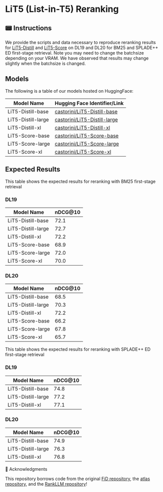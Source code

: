 # LiT5 (List-in-T5) Reranking

## 📟 Instructions

We provide the scripts and data necessary to reproduce reranking results for [LiT5-Distill](LiT5-Distill.sh) and [LiT5-Score](LiT5-Score.sh) on DL19 and DL20 for BM25 and SPLADE++ ED first-stage retrieval. Note you may need to change the batchsize depending on your VRAM. We have observed that results may change slightly when the batchsize is changed. 

## Models

The following is a table of our models hosted on HuggingFace:

| Model Name            | Hugging Face Identifier/Link                                                         |
|-----------------------|--------------------------------------------------------------------------------------|
| LiT5-Distill-base     | [castorini/LiT5-Distill-base](https://huggingface.co/castorini/LiT5-Distill-base)    |
| LiT5-Distill-large    | [castorini/LiT5-Distill-large](https://huggingface.co/castorini/LiT5-Distill-large)  |
| LiT5-Distill-xl       | [castorini/LiT5-Distill-xl](https://huggingface.co/castorini/LiT5-Distill-xl)        |
| LiT5-Score-base       | [castorini/LiT5-Score-base](https://huggingface.co/castorini/LiT5-Score-base)        |
| LiT5-Score-large      | [castorini/LiT5-Score-large](https://huggingface.co/castorini/LiT5-Score-large)      |
| LiT5-Score-xl         | [castorini/LiT5-Score-xl](https://huggingface.co/castorini/LiT5-Score-xl)            |


## Expected Results

This table shows the expected results for reranking with BM25 first-stage retrieval

### DL19
| Model Name            | nDCG@10 |
|-----------------------|---------|
| LiT5-Distill-base     |    72.1 |
| LiT5-Distill-large    |    72.7 |
| LiT5-Distill-xl       |    72.2 |
| LiT5-Score-base       |    68.9 |
| LiT5-Score-large      |    72.0 |
| LiT5-Score-xl         |    70.0 |

### DL20
| Model Name            | nDCG@10 |
|-----------------------|---------|
| LiT5-Distill-base     |    68.5 |
| LiT5-Distill-large    |    70.3 |
| LiT5-Distill-xl       |    72.2 |
| LiT5-Score-base       |    66.2 |
| LiT5-Score-large      |    67.8 |
| LiT5-Score-xl         |    65.7 |

This table shows the expected results for reranking with SPLADE++ ED first-stage retrieval

### DL19
| Model Name            | nDCG@10 |
|-----------------------|---------|
| LiT5-Distill-base     |    74.8 |
| LiT5-Distill-large    |    77.2 |
| LiT5-Distill-xl       |    77.1 |

### DL20
| Model Name            | nDCG@10 |
|-----------------------|---------|
| LiT5-Distill-base     |    74.9 |
| LiT5-Distill-large    |    76.3 |
| LiT5-Distill-xl       |    76.8 |


🙏 Acknowledgments

This repository borrows code from the original [FiD repository](https://github.com/facebookresearch/FiD), the [atlas repository](https://github.com/facebookresearch/atlas), and the [RankLLM repository](https://github.com/castorini/rank_llm)! 
